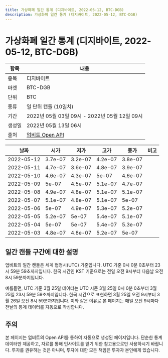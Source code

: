 ```yaml
---
title: 가상화폐 일간 통계 (디지바이트, 2022-05-12, BTC-DGB)
description: 가상화폐 일간 통계 (디지바이트, 2022-05-12, BTC-DGB)
---
```



가상화폐 일간 통계 (디지바이트, 2022-05-12, BTC-DGB)
===

|항목|내용|
|--|--|
|종목|디지바이트|
|마켓|BTC-DGB|
|단위|BTC|
|종류|일 단위 캔들 (10일치)|
|기간|2022년 05월 03일 09시 - 2022년 05월 12일 09시|
|생성일|2022년 05월 13일 06시|
|출처|[업비트 Open API](https://docs.upbit.com)|


|날짜|시가|저가|고가|종가|비고|
|--|--|--|--|--|--|
|2022-05-12|3.7e-07|3.2e-07|4.2e-07|3.8e-07|    |
|2022-05-11|4.7e-07|3.6e-07|4.8e-07|3.9e-07|    |
|2022-05-10|4.6e-07|4.3e-07|5e-07|4.6e-07|    |
|2022-05-09|5e-07|4.5e-07|5.1e-07|4.7e-07|    |
|2022-05-08|4.9e-07|4.8e-07|5.1e-07|5.1e-07|    |
|2022-05-07|5.1e-07|4.8e-07|5.1e-07|5e-07|    |
|2022-05-06|5e-07|4.9e-07|5.3e-07|5.2e-07|    |
|2022-05-05|5.2e-07|5e-07|5.4e-07|5.1e-07|    |
|2022-05-04|5e-07|5e-07|5.4e-07|5.3e-07|    |
|2022-05-03|4.8e-07|4.8e-07|5.2e-07|5e-07|    |


일간 캔들 구간에 대한 설명
---


업비트의 일간 캔들은 세계 협정시(UTC) 기준입니다. 
UTC 기준 0시 0분 0초부터 23시 59분 59초까지입니다. 
한국 시간인 KST 기준으로는 전일 오전 9시부터 다음날 오전 8시 59분까지입니다. 


예를들면, UTC 기준 3월 25일 데이터는 UTC 시준 3월 25일 0시 0분 0초부터 3월 25일 23시 59분 59초까지입니다. 
한국 시간으로 표현하면 3월 25일 오전 9시부터 3월 26일 오전 8시 59분까지입니다. 
이와 같은 이유로 본 페이지는 매일 오전 9시마다 전날의 통계 데이터를 자동으로 작성합니다. 


주의
---


본 페이지는 업비트의 Open API를 통하여 자동으로 생성된 페이지입니다. 
단순한 통계 데이터만 제공하고, 자료를 통해 인사이트를 얻기 위한 참고용으로만 사용하시기 바랍니다. 
투자를 권유하는 것은 아니며, 투자에 대한 모든 책임은 투자자 본인에게 있습니다. 
